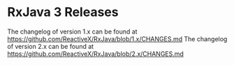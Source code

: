 # RxJava 3 Releases #

The changelog of version 1.x can be found at https://github.com/ReactiveX/RxJava/blob/1.x/CHANGES.md
The changelog of version 2.x can be found at https://github.com/ReactiveX/RxJava/blob/2.x/CHANGES.md

